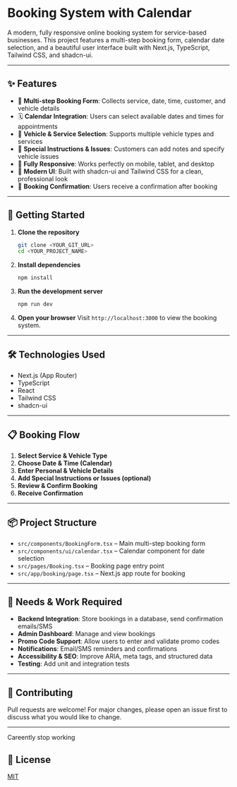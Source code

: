 # Booking System with Calendar

A modern, fully responsive online booking system for service-based businesses. This project features a multi-step booking form, calendar date selection, and a beautiful user interface built with Next.js, TypeScript, Tailwind CSS, and shadcn-ui.

---

## ✨ Features

- 📅 **Multi-step Booking Form**: Collects service, date, time, customer, and vehicle details
- 🗓️ **Calendar Integration**: Users can select available dates and times for appointments
- 🚗 **Vehicle & Service Selection**: Supports multiple vehicle types and services
- 📝 **Special Instructions & Issues**: Customers can add notes and specify vehicle issues
- 📱 **Fully Responsive**: Works perfectly on mobile, tablet, and desktop
- 💎 **Modern UI**: Built with shadcn-ui and Tailwind CSS for a clean, professional look
- 🔔 **Booking Confirmation**: Users receive a confirmation after booking

---

## 🚀 Getting Started

1. **Clone the repository**
   ```sh
   git clone <YOUR_GIT_URL>
   cd <YOUR_PROJECT_NAME>
   ```
2. **Install dependencies**
   ```sh
   npm install
   ```
3. **Run the development server**
   ```sh
   npm run dev
   ```
4. **Open your browser**
   Visit `http://localhost:3000` to view the booking system.

---

## 🛠️ Technologies Used

- Next.js (App Router)
- TypeScript
- React
- Tailwind CSS
- shadcn-ui

---

## 📋 Booking Flow

1. **Select Service & Vehicle Type**
2. **Choose Date & Time (Calendar)**
3. **Enter Personal & Vehicle Details**
4. **Add Special Instructions or Issues (optional)**
5. **Review & Confirm Booking**
6. **Receive Confirmation**

---

## 📦 Project Structure

- `src/components/BookingForm.tsx` – Main multi-step booking form
- `src/components/ui/calendar.tsx` – Calendar component for date selection
- `src/pages/Booking.tsx` – Booking page entry point
- `src/app/booking/page.tsx` – Next.js app route for booking

---

## 🚧 Needs & Work Required

- **Backend Integration**: Store bookings in a database, send confirmation emails/SMS
- **Admin Dashboard**: Manage and view bookings
- **Promo Code Support**: Allow users to enter and validate promo codes
- **Notifications**: Email/SMS reminders and confirmations
- **Accessibility & SEO**: Improve ARIA, meta tags, and structured data
- **Testing**: Add unit and integration tests

---

## 🤝 Contributing

Pull requests are welcome! For major changes, please open an issue first to discuss what you would like to change.

---

Careently stop working

## 📄 License

[MIT](LICENSE)
